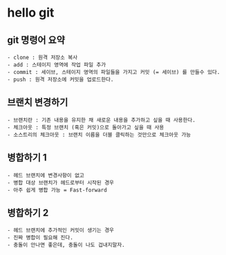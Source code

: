 # hello git

## git 명령어 요약

    - clone : 원격 저장소 복사
    - add : 스테이지 영역에 작업 파일 추가
    - commit : 세이브, 스테이지 영역의 파일들을 가지고 커밋 (= 세이브) 를 만들수 있다.
    - push : 원격 저장소에 커밋을 업로드한다.

## 브랜치 변경하기
    
    - 브랜치란 : 기존 내용을 유지한 채 새로운 내용을 추가하고 싶을 때 사용한다.
    - 체크아웃 : 특정 브랜치 (혹은 커밋)으로 돌아가고 싶을 때 사용
    - 소스트리의 체크아웃 : 브랜치 이름을 더블 클릭하는 것만으로 체크아웃 가능

## 병합하기 1

    - 헤드 브랜치에 변경사항이 없고
    - 병합 대상 브랜치가 헤드로부터 시작된 경우 
    - 아주 쉽게 병합 가능 = Fast-forward

## 병합하기 2
    
    - 헤드 브랜치에 추가적인 커밋이 생기는 경우
    - 진짜 병합이 필요해 진다.
    - 충돌이 안나면 좋은데, 충돌이 나도 겁내지말자.